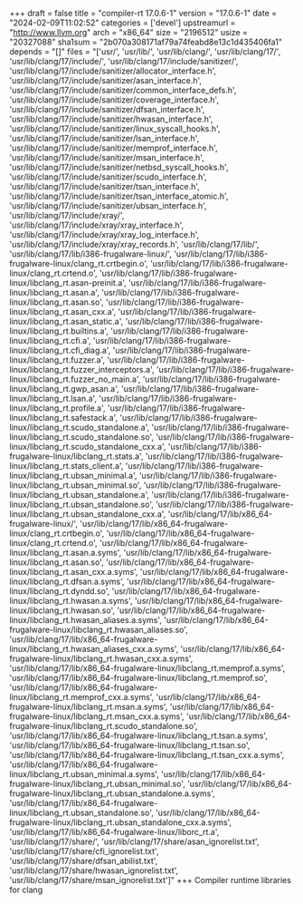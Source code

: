 +++
draft = false
title = "compiler-rt 17.0.6-1"
version = "17.0.6-1"
date = "2024-02-09T11:02:52"
categories = ['devel']
upstreamurl = "http://www.llvm.org"
arch = "x86_64"
size = "2196512"
usize = "20327088"
sha1sum = "2b070a308171af79a74feabd8e13c1d435406fa1"
depends = "[]"
files = "['usr/', 'usr/lib/', 'usr/lib/clang/', 'usr/lib/clang/17/', 'usr/lib/clang/17/include/', 'usr/lib/clang/17/include/sanitizer/', 'usr/lib/clang/17/include/sanitizer/allocator_interface.h', 'usr/lib/clang/17/include/sanitizer/asan_interface.h', 'usr/lib/clang/17/include/sanitizer/common_interface_defs.h', 'usr/lib/clang/17/include/sanitizer/coverage_interface.h', 'usr/lib/clang/17/include/sanitizer/dfsan_interface.h', 'usr/lib/clang/17/include/sanitizer/hwasan_interface.h', 'usr/lib/clang/17/include/sanitizer/linux_syscall_hooks.h', 'usr/lib/clang/17/include/sanitizer/lsan_interface.h', 'usr/lib/clang/17/include/sanitizer/memprof_interface.h', 'usr/lib/clang/17/include/sanitizer/msan_interface.h', 'usr/lib/clang/17/include/sanitizer/netbsd_syscall_hooks.h', 'usr/lib/clang/17/include/sanitizer/scudo_interface.h', 'usr/lib/clang/17/include/sanitizer/tsan_interface.h', 'usr/lib/clang/17/include/sanitizer/tsan_interface_atomic.h', 'usr/lib/clang/17/include/sanitizer/ubsan_interface.h', 'usr/lib/clang/17/include/xray/', 'usr/lib/clang/17/include/xray/xray_interface.h', 'usr/lib/clang/17/include/xray/xray_log_interface.h', 'usr/lib/clang/17/include/xray/xray_records.h', 'usr/lib/clang/17/lib/', 'usr/lib/clang/17/lib/i386-frugalware-linux/', 'usr/lib/clang/17/lib/i386-frugalware-linux/clang_rt.crtbegin.o', 'usr/lib/clang/17/lib/i386-frugalware-linux/clang_rt.crtend.o', 'usr/lib/clang/17/lib/i386-frugalware-linux/libclang_rt.asan-preinit.a', 'usr/lib/clang/17/lib/i386-frugalware-linux/libclang_rt.asan.a', 'usr/lib/clang/17/lib/i386-frugalware-linux/libclang_rt.asan.so', 'usr/lib/clang/17/lib/i386-frugalware-linux/libclang_rt.asan_cxx.a', 'usr/lib/clang/17/lib/i386-frugalware-linux/libclang_rt.asan_static.a', 'usr/lib/clang/17/lib/i386-frugalware-linux/libclang_rt.builtins.a', 'usr/lib/clang/17/lib/i386-frugalware-linux/libclang_rt.cfi.a', 'usr/lib/clang/17/lib/i386-frugalware-linux/libclang_rt.cfi_diag.a', 'usr/lib/clang/17/lib/i386-frugalware-linux/libclang_rt.fuzzer.a', 'usr/lib/clang/17/lib/i386-frugalware-linux/libclang_rt.fuzzer_interceptors.a', 'usr/lib/clang/17/lib/i386-frugalware-linux/libclang_rt.fuzzer_no_main.a', 'usr/lib/clang/17/lib/i386-frugalware-linux/libclang_rt.gwp_asan.a', 'usr/lib/clang/17/lib/i386-frugalware-linux/libclang_rt.lsan.a', 'usr/lib/clang/17/lib/i386-frugalware-linux/libclang_rt.profile.a', 'usr/lib/clang/17/lib/i386-frugalware-linux/libclang_rt.safestack.a', 'usr/lib/clang/17/lib/i386-frugalware-linux/libclang_rt.scudo_standalone.a', 'usr/lib/clang/17/lib/i386-frugalware-linux/libclang_rt.scudo_standalone.so', 'usr/lib/clang/17/lib/i386-frugalware-linux/libclang_rt.scudo_standalone_cxx.a', 'usr/lib/clang/17/lib/i386-frugalware-linux/libclang_rt.stats.a', 'usr/lib/clang/17/lib/i386-frugalware-linux/libclang_rt.stats_client.a', 'usr/lib/clang/17/lib/i386-frugalware-linux/libclang_rt.ubsan_minimal.a', 'usr/lib/clang/17/lib/i386-frugalware-linux/libclang_rt.ubsan_minimal.so', 'usr/lib/clang/17/lib/i386-frugalware-linux/libclang_rt.ubsan_standalone.a', 'usr/lib/clang/17/lib/i386-frugalware-linux/libclang_rt.ubsan_standalone.so', 'usr/lib/clang/17/lib/i386-frugalware-linux/libclang_rt.ubsan_standalone_cxx.a', 'usr/lib/clang/17/lib/x86_64-frugalware-linux/', 'usr/lib/clang/17/lib/x86_64-frugalware-linux/clang_rt.crtbegin.o', 'usr/lib/clang/17/lib/x86_64-frugalware-linux/clang_rt.crtend.o', 'usr/lib/clang/17/lib/x86_64-frugalware-linux/libclang_rt.asan.a.syms', 'usr/lib/clang/17/lib/x86_64-frugalware-linux/libclang_rt.asan.so', 'usr/lib/clang/17/lib/x86_64-frugalware-linux/libclang_rt.asan_cxx.a.syms', 'usr/lib/clang/17/lib/x86_64-frugalware-linux/libclang_rt.dfsan.a.syms', 'usr/lib/clang/17/lib/x86_64-frugalware-linux/libclang_rt.dyndd.so', 'usr/lib/clang/17/lib/x86_64-frugalware-linux/libclang_rt.hwasan.a.syms', 'usr/lib/clang/17/lib/x86_64-frugalware-linux/libclang_rt.hwasan.so', 'usr/lib/clang/17/lib/x86_64-frugalware-linux/libclang_rt.hwasan_aliases.a.syms', 'usr/lib/clang/17/lib/x86_64-frugalware-linux/libclang_rt.hwasan_aliases.so', 'usr/lib/clang/17/lib/x86_64-frugalware-linux/libclang_rt.hwasan_aliases_cxx.a.syms', 'usr/lib/clang/17/lib/x86_64-frugalware-linux/libclang_rt.hwasan_cxx.a.syms', 'usr/lib/clang/17/lib/x86_64-frugalware-linux/libclang_rt.memprof.a.syms', 'usr/lib/clang/17/lib/x86_64-frugalware-linux/libclang_rt.memprof.so', 'usr/lib/clang/17/lib/x86_64-frugalware-linux/libclang_rt.memprof_cxx.a.syms', 'usr/lib/clang/17/lib/x86_64-frugalware-linux/libclang_rt.msan.a.syms', 'usr/lib/clang/17/lib/x86_64-frugalware-linux/libclang_rt.msan_cxx.a.syms', 'usr/lib/clang/17/lib/x86_64-frugalware-linux/libclang_rt.scudo_standalone.so', 'usr/lib/clang/17/lib/x86_64-frugalware-linux/libclang_rt.tsan.a.syms', 'usr/lib/clang/17/lib/x86_64-frugalware-linux/libclang_rt.tsan.so', 'usr/lib/clang/17/lib/x86_64-frugalware-linux/libclang_rt.tsan_cxx.a.syms', 'usr/lib/clang/17/lib/x86_64-frugalware-linux/libclang_rt.ubsan_minimal.a.syms', 'usr/lib/clang/17/lib/x86_64-frugalware-linux/libclang_rt.ubsan_minimal.so', 'usr/lib/clang/17/lib/x86_64-frugalware-linux/libclang_rt.ubsan_standalone.a.syms', 'usr/lib/clang/17/lib/x86_64-frugalware-linux/libclang_rt.ubsan_standalone.so', 'usr/lib/clang/17/lib/x86_64-frugalware-linux/libclang_rt.ubsan_standalone_cxx.a.syms', 'usr/lib/clang/17/lib/x86_64-frugalware-linux/liborc_rt.a', 'usr/lib/clang/17/share/', 'usr/lib/clang/17/share/asan_ignorelist.txt', 'usr/lib/clang/17/share/cfi_ignorelist.txt', 'usr/lib/clang/17/share/dfsan_abilist.txt', 'usr/lib/clang/17/share/hwasan_ignorelist.txt', 'usr/lib/clang/17/share/msan_ignorelist.txt']"
+++
Compiler runtime libraries for clang